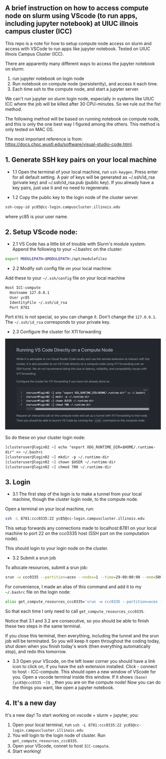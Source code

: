 ## A brief instruction on how to access compute node on slurm using VScode (to run apps, including jupyter notebook) at UIUC illnois campus cluster (ICC)

This repo is a note for how to setup compute node access on slurm and access with VSCode to run apps like jupyter notebook. Tested on UIUC Illnois Campus Cluster (ICC).

There are apparently many different ways to access the jupyter notebook on slurm:

1. run jupyter notebook on login node
2. Run notebook on compute node (persistently), and access it each time.
3. Each time ssh to the compute node, and start a jupyter server.

We can't run jupyter on slurm login node, especially in systems like UIUC ICC where the job will be killed after 30 CPU-minutes. So we rule out the fist method.

The following method will be based on running notebook on compute node, and this is only the one best way I figured among the others. This method is only tested on MAC OS.

The most important reference is from: https://docs.chpc.wustl.edu/software/visual-studio-code.html.

## 1. Generate SSH key pairs on your local machine

- 1.1 Open the terminal of your local machine, run `ssh-keygen`. Press enter for all default setting. A pair of keys will be generated as ~/.ssh/id_rsa (private key) and ~/.ssh/id_rsa.pub (public key). If you already have a key pairs, just use it and no need to regenerate.

- 1.2 Copy the public key to the login node of the cluster server. 

```sh
ssh-copy-id yc85@cc-login.campuscluster.illinois.edu
```

where yc85 is your user name.

## 2. Setup VScode node:

- 2.1 VS Code has a little bit of trouble with Slurm's module system. Append the following to your ~/.bashrc on the cluster:

```sh
export MODULEPATH=$MODULEPATH:/opt/modulefiles
```

- 2.2 Modify ssh config file on your local machine:

Add these to your `~/.ssh/config` file on your local machine

```
Host ICC-compute
  Hostname 127.0.0.1 
  User yc85
  IdentityFile ~/.ssh/id_rsa
  Port 8781

```

Port `8781` is not special, so you can change it. Don't change the `127.0.0.1`. The `~/.ssh/id_rsa` corresponds to your private key.


- 2.3 Configure the cluster for X11 forwarding

![](./fig1.png)

So do these on your cluster login node:

```
[clusteruser@login02 ~] echo "export XDG_RUNTIME_DIR=$HOME/.runtime-dir" >> ~/.bashrc
[clusteruser@login02 ~] mkdir -p ~/.runtime-dir
[clusteruser@login02 ~] chown $USER ~/.runtime-dir
[clusteruser@login02 ~] chmod 700 ~/.runtime-dir
```



## 3. Login

- 3.1 The first step of the login is to make a tunnel from your local machine, though the cluster login node, to the compute node.

Open a terminal on your local machine, run:

```sh
ssh -L 8781:ccc0335:22 yc85@cc-login.campuscluster.illinois.edu
```
This setup forwards any connections made to localhost:8781 on your local machine to port 22 on the ccc0335 host (SSH port on the computation node).

This should login to your login node on the cluster.

- 3.2 Submit a srun job

To allocate resources, submit a srun job:

```sh
srun -w ccc0335 --partition=aces --nodes=1 --time=29-00:00:00 --mem=50GB --cpus-per-task=5 --pty bash
```

For convenience, I made an alias of this command and add it to my `~/.bashrc` file on the login node:

```sh
alias get_compute_resources_ccc0335='srun -w ccc0335 --partition=aces --nodes=1 --time=29-00:00:00 --mem=50GB --cpus-per-task=5 --pty bash'
```

So that each time I only need to call `get_compute_resources_ccc0335`.

Notice that 3.1 and 3.2 are consecutive, so you should be able to finish these two steps in the same terminal.

If you close this terminal, then everything, including the tunnel and the srun job will be terminated. So you will keep it open throughout the coding today, shut down when you finish today's work (then everything automatically stop), and redo this tomorrow.

- 3.3 Open your VScode, on the left lower corner you should have a link icon to click on, if you have the ssh extension installed. Click - connect to host - ICC-compute. This should open a new window of VScode for you. Open a vscode terminal inside this window. If it shows `(base) [yc85@ccc0335 ~]$ `, then you are on the compute node! Now you can do the things you want, like open a jupyter notebook.

## 4. It's a new day

It's a new day! To start working on vscode + slurm + jupyter, you:

1. Open your local terminal, run `ssh -L 8781:ccc0335:22 yc85@cc-login.campuscluster.illinois.edu`
2. You will login to the login node of cluster. Run `get_compute_resources_ccc0335`.
3. Open your VScode, connet to host `ICC-compute`.
4. Start working! 
